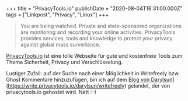 +++
title = "PrivacyTools.io"
publishDate = "2020-08-04T16:31:00.000Z"
tags = ["Linkpost", "Privacy", "Linux"]
+++

> You are being watched. Private and state-sponsored organizations are monitoring and recording your online activities. PrivacyTools provides services, tools and knowledge to protect your privacy against global mass surveillance.

[PrivacyTools.io](https://privacytools.io) ist eine tolle Webseite für gute und kostenfreie Tools zum Thema Sicherheit, Privacy und Verschlüsselung.

Lustiger Zufall: auf der Suche nach einer Möglichkeit in Writefreely bzw. Ghost Kommentare hinzuzufügen, bin ich auf dem [Blog von Darylsun](https://write.privacytools.io/darylsun/writefreely)](https://write.privacytools.io/darylsun/writefreely) gelandet, der von privacytools.io gehostet wird. Nett :–)
